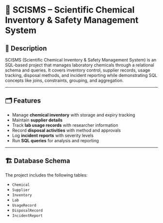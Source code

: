 
# 🔬 SCISMS – Scientific Chemical Inventory & Safety Management System

## 📖 Description
SCISMS (Scientific Chemical Inventory & Safety Management System) is an SQL-based project that manages laboratory chemicals through a relational schema and queries. It covers inventory control, supplier records, usage tracking, disposal methods, and incident reporting while demonstrating SQL concepts like joins, constraints, grouping, and aggregation.

---

## 🗂️ Features
- Manage **chemical inventory** with storage and expiry tracking  
- Maintain **supplier details**  
- Track **lab usage records** with researcher information  
- Record **disposal activities** with method and approvals  
- Log **incident reports** with severity levels  
- Run **SQL queries** for analysis and reporting  

---

## 🏗️ Database Schema
The project includes the following tables:  
- `Chemical`  
- `Supplier`  
- `Inventory`  
- `Lab`  
- `UsageRecord`  
- `DisposalRecord`  
- `IncidentReport`  




